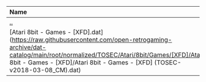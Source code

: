 |Name|Size|
|:---|---:|
|[..](../index.html)|DIR|
|[Atari 8bit - Games - [XFD].dat](https://raw.githubusercontent.com/open-retrogaming-archive/dat-catalog/main/root/normalized/TOSEC/Atari/8bit/Games/[XFD]/Atari 8bit - Games - [XFD]/Atari 8bit - Games - [XFD] (TOSEC-v2018-03-08_CM).dat)|884|
